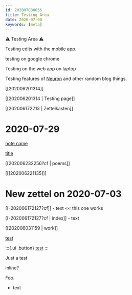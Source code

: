 ```yaml
---
id: 202007080056
title: Testing Area
date: 2020-07-08
keywords: [meta]
---
```


⚠ Testing Area ⚠

Testing edits with the mobile app.

testing on google chrome

Testing on the web app on laptop

Testing features of [Neuron](https://neuron.zettel.page/) and other random blog things.

[[202006201314]] <!--Testing page-->

[[202006201314 | Testing page]]

[[202006172213 | Zettelkasten]]

# 2020-07-29

[note name](-c202006232256.md)

[title](-c202006032252.md)

[[202006232256?cf | poems]]

[[[202006221135]]] 

# New zettel on 2020-07-03

[[-202006172127?cf]] [](test-test) - text << this one works

[[-202006172127?cf | index]]  - text
[^hi]: something

[[202006031159 | work]]

[test](202006212211.md)

:::{.ui .button}
[test](https://www.google.com)
:::

Just a test

inline? <!-- this is a comment -->

Foo.


- text

<script 
    src="https://utteranc.es/client.js"
    repo="EyebrowHairs/garden"
    issue-term="title"
    label="comment"
    theme="github-light"
    crossorigin="anonymous"
    async>
</script>

